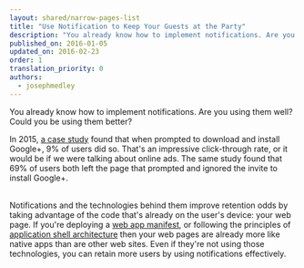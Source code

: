 ```yaml
---
layout: shared/narrow-pages-list
title: "Use Notification to Keep Your Guests at the Party"
description: "You already know how to implement notifications. Are you using them well? Could you be using them better?"
published_on: 2016-01-05
updated_on: 2016-02-23
order: 1
translation_priority: 0
authors:
  - josephmedley
---
```


<p class="intro">
  You already know how to implement notifications. Are you using them well? Could you be using them better? 
</p>

<p class="intro">
In 2015, <a href="http://googlewebmastercentral.blogspot.com/2015/07/google-case-study-on-app-download-interstitials.html">a case study</a> found that when prompted to download and install Google+, 9% of users did so. 
That's an impressive click-through rate, or it would be if we were talking
about online ads. The same study found that 69% of users both left the page 
that prompted and ignored the invite to install Google+.
<br/><br/>

Notifications and the technologies behind them improve retention odds by taking advantage of the code that's already on the user's device: your web page. If you're deploying a <a href="/web/updates/2014/11/Support-for-installable-web-apps-with-webapp-manifest-in-chrome-38-for-Android">web app manifest</a>, or following the principles of <a href="/web/updates/2015/11/app-shell">application shell architecture</a> then your web pages are already more like native apps than are other web sites. Even if they're not using those technologies, you can retain more users by using notifications effectively.
</p>